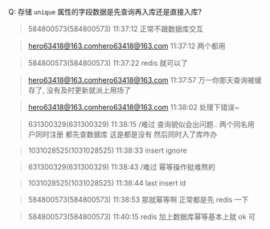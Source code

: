 Q: 存储 `unique` 属性的字段数据是先查询再入库还是直接入库?

> 584800573(584800573) 11:37:12
> 正常不跟数据库交互

> hero63418@163.com<hero63418@163.com> 11:37:12
> 两个都用

> 584800573(584800573) 11:37:22
> redis 就可以了

> hero63418@163.com<hero63418@163.com> 11:37:57
> 万一你那天查询被缓存了, 没有及时更新就派上用场了

> hero63418@163.com<hero63418@163.com> 11:38:02
> 处理下错误~

> 631300329(631300329) 11:38:15
> /难过 查询貌似会出问题.. 两个同名用户同时注册 都先查数据库 这是都是没有 然后同时入了库咋办

> 1031028525(1031028525) 11:38:33
> insert ignore

> 631300329(631300329) 11:38:43
> /难过 幂等操作挺难熬的

> 1031028525(1031028525) 11:38:44
> last insert id

> 584800573(584800573) 11:38:53
> 那就幂等啊
> 正常都是先 redis 一下

> 584800573(584800573) 11:40:15
> redis 加上数据库幂等基本上就 ok 可

